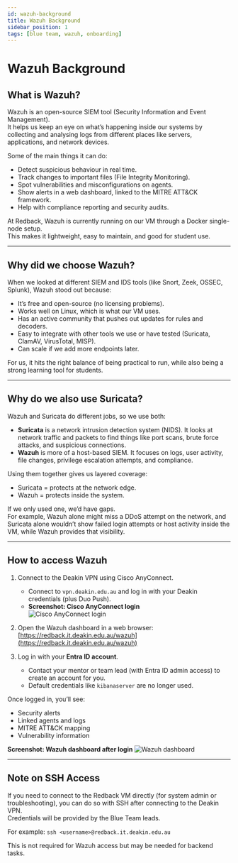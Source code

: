 ```yaml
---
id: wazuh-background
title: Wazuh Background
sidebar_position: 1
tags: [blue team, wazuh, onboarding]
---
```


# Wazuh Background

## What is Wazuh?
Wazuh is an open-source SIEM tool (Security Information and Event Management).  
It helps us keep an eye on what’s happening inside our systems by collecting and analysing logs from different places like servers, applications, and network devices.

Some of the main things it can do:
- Detect suspicious behaviour in real time.
- Track changes to important files (File Integrity Monitoring).
- Spot vulnerabilities and misconfigurations on agents.
- Show alerts in a web dashboard, linked to the MITRE ATT&CK framework.
- Help with compliance reporting and security audits.

At Redback, Wazuh is currently running on our VM through a Docker single-node setup.  
This makes it lightweight, easy to maintain, and good for student use.

---

## Why did we choose Wazuh?
When we looked at different SIEM and IDS tools (like Snort, Zeek, OSSEC, Splunk), Wazuh stood out because:
- It’s free and open-source (no licensing problems).
- Works well on Linux, which is what our VM uses.
- Has an active community that pushes out updates for rules and decoders.
- Easy to integrate with other tools we use or have tested (Suricata, ClamAV, VirusTotal, MISP).
- Can scale if we add more endpoints later.

For us, it hits the right balance of being practical to run, while also being a strong learning tool for students.

---

## Why do we also use Suricata?
Wazuh and Suricata do different jobs, so we use both:

- **Suricata** is a network intrusion detection system (NIDS). It looks at network traffic and packets to find things like port scans, brute force attacks, and suspicious connections.  
- **Wazuh** is more of a host-based SIEM. It focuses on logs, user activity, file changes, privilege escalation attempts, and compliance.  

Using them together gives us layered coverage:  
- Suricata = protects at the network edge.  
- Wazuh = protects inside the system.  

If we only used one, we’d have gaps.  
For example, Wazuh alone might miss a DDoS attempt on the network, and Suricata alone wouldn’t show failed login attempts or host activity inside the VM, while Wazuh provides that visibility.

---

## How to access Wazuh
1. Connect to the Deakin VPN using Cisco AnyConnect.  
   - Connect to `vpn.deakin.edu.au` and log in with your Deakin credentials (plus Duo Push).  
   - **Screenshot: Cisco AnyConnect login**  
![Cisco AnyConnect login](/img/wazuh-onboarding/VPN.png)

2. Open the Wazuh dashboard in a web browser:  
   [https://redback.it.deakin.edu.au/wazuh](https://redback.it.deakin.edu.au/wazuh)  

3. Log in with your **Entra ID account**.  
   - Contact your mentor or team lead (with Entra ID admin access) to create an account for you.  
   - Default credentials like `kibanaserver` are no longer used.  
      

Once logged in, you’ll see:  
- Security alerts  
- Linked agents and logs  
- MITRE ATT&CK mapping  
- Vulnerability information  

**Screenshot: Wazuh dashboard after login**
![Wazuh dashboard](/img/wazuh-onboarding/wazuh-dashboard.png)

---

## Note on SSH Access
If you need to connect to the Redback VM directly (for system admin or troubleshooting), you can do so with SSH after connecting to the Deakin VPN.  
Credentials will be provided by the Blue Team leads.  

For example:
`ssh <username>@redback.it.deakin.edu.au`


This is not required for Wazuh access but may be needed for backend tasks.

